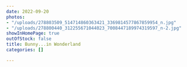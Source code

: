 ```yaml
---
date: 2022-09-20
photos:
- "/uploads/278803509_514714860363421_3369814577867859954_n.jpg"
- "/uploads/278800440_312255671044023_7008447189974319597_n-2.jpg"
showInHomePage: true
outOfStock: false
title: Bunny...in Wonderland
categories: []

---
```

